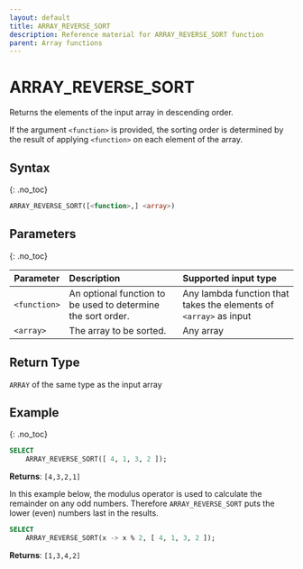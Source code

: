```yaml
---
layout: default
title: ARRAY_REVERSE_SORT
description: Reference material for ARRAY_REVERSE_SORT function
parent: Array functions
---
```


# ARRAY\_REVERSE\_SORT

Returns the elements of the input array in descending order.

If the argument `<function>` is provided, the sorting order is determined by the result of applying `<function>` on each element of the array.

## Syntax
{: .no_toc}

```sql
ARRAY_REVERSE_SORT([<function>,] <array>)
```
## Parameters
{: .no_toc} 

| Parameter | Description                                                  | Supported input type | 
| :--------- | :------------------------------------------------------------ |:------|
| `<function>`  | An optional function to be used to determine the sort order. | Any lambda function that takes the elements of `<array>` as input | 
| `<array>`   | The array to be sorted.                                      | Any array | 

## Return Type 
`ARRAY` of the same type as the input array


## Example
{: .no_toc}

```sql
SELECT
	ARRAY_REVERSE_SORT([ 4, 1, 3, 2 ]);
```

**Returns**: `[4,3,2,1]`

In this example below, the modulus operator is used to calculate the remainder on any odd numbers. Therefore `ARRAY_REVERSE_SORT` puts the lower (even) numbers last in the results.

```sql
SELECT
	ARRAY_REVERSE_SORT(x -> x % 2, [ 4, 1, 3, 2 ]);
```

**Returns**: `[1,3,4,2]`